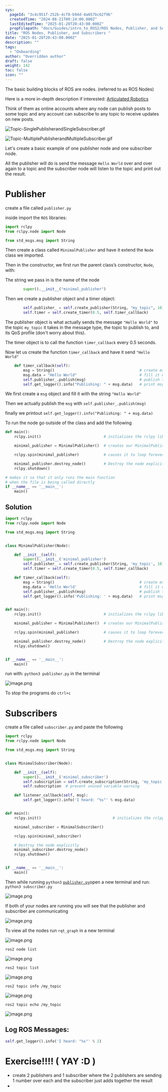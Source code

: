 ```yaml
---
sys:
  pageId: "3c4c951f-252b-4cf8-b94d-4a657bc62f9b"
  createdTime: "2024-08-21T00:24:00.000Z"
  lastEditedTime: "2025-01-28T20:43:00.000Z"
  propFilepath: "docs/Guides/intro_to_ROS2/ROS Nodes, Publisher, and Subscribers .md"
title: "ROS Nodes, Publisher, and Subscribers "
date: "2025-01-28T20:43:00.000Z"
description: ""
tags:
  - "Onboarding"
author: "Overridden author"
draft: false
weight: 142
toc: false
icon: ""
---
```


The basic building blocks of ROS are nodes. (referred to as ROS Nodes)

Here is a more in-depth description if interested: [Articulated Robotics](https://articulatedrobotics.xyz/tutorials/ready-for-ros/ros-overview#2-nodes)

Think of them as online accounts where any node can publish posts to some topic and any account can subscribe to any topic to receive updates on new posts.

![Topic-SinglePublisherandSingleSubscriber.gif](https://docs.ros.org/en/humble/_images/Topic-SinglePublisherandSingleSubscriber.gif)

![Topic-MultiplePublisherandMultipleSubscriber.gif](https://docs.ros.org/en/humble/_images/Topic-MultiplePublisherandMultipleSubscriber.gif)

Let's create a basic example of one publisher node and one subscriber node.

All the publisher will do is send the message `Hello World` over and over again to a topic and the subscriber node will listen to the topic and print out the result.

# Publisher

create a file called `publisher.py` 

inside import the `ROS` libraries:

```python
import rclpy
from rclpy.node import Node

from std_msgs.msg import String
```

Then create a class called `MinimalPublisher` and have it extend the `Node` class we imported.

Then in the constructor, we first run the parent class’s constructor, `Node`, with:

The string we pass in is the name of the node

```python
        super().__init__("minimal_publisher")
```

Then we create a publisher object and a timer object:

```python
        self.publisher_ = self.create_publisher(String, "my_topic", 10)
        self.timer = self.create_timer(0.5, self.timer_callback)
```

The publisher object is what actually sends the message `"Hello World"` to the topic `my_topic` it takes in the message type, the topic to publish to, and its QoS profile (don't worry about this).

The timer object is to call the function `timer_callback` every 0.5 seconds.

Now let us create the function `timer_callback` and have it send `"Hello World"`

```python
    def timer_callback(self):
        msg = String()                                      # create msg object
        msg.data = "Hello World"                            # fill it with data
        self.publisher_.publish(msg)                        # publish the message
        self.get_logger().info("Publishing: " + msg.data)   # print msg
```

We first create a `msg` object and fill it with the string `"Hello World"`

Then we actually publish the `msg` with `self.publisher_.publish(msg)`

finally we printout `self.get_logger().info("Publishing: " + msg.data)`

To run the node go outside of the class and add the following

```python
def main():
    rclpy.init()                            # initializes the rclpy library

    minimal_publisher = MinimalPublisher()  # creates our MinimalPublisher object

    rclpy.spin(minimal_publisher)           # causes it to loop forever

    minimal_publisher.destroy_node()        # Destroy the node explicitly
    rclpy.shutdown()

# makes it so that it only runs the main function
# when the file is being called directly
if __name__ == '__main__': 
    main()
```

## Solution

```python
import rclpy
from rclpy.node import Node

from std_msgs.msg import String


class MinimalPublisher(Node):

    def __init__(self):
        super().__init__('minimal_publisher')
        self.publisher_ = self.create_publisher(String, 'my_topic', 10)
        self.timer = self.create_timer(0.5, self.timer_callback)

    def timer_callback(self):
        msg = String()                                      # create msg object
        msg.data = 'Hello World'                            # fill it with data
        self.publisher_.publish(msg)                        # publish the message
        self.get_logger().info('Publishing: ' + msg.data)   # print msg


def main():
    rclpy.init()                            # initializes the rclpy library

    minimal_publisher = MinimalPublisher()  # creates our MinimalPublisher object

    rclpy.spin(minimal_publisher)           # causes it to loop forever

    minimal_publisher.destroy_node()        # Destroy the node explicitly
    rclpy.shutdown()


if __name__ == '__main__':
    main()
```

run with: `python3 publisher.py` in the terminal

![image.png](https://prod-files-secure.s3.us-west-2.amazonaws.com/d518164a-d88e-44d1-a4ee-3adb3bd8bce0/9214accb-ad5b-44f1-a31c-b3167c59138b/image.png?X-Amz-Algorithm=AWS4-HMAC-SHA256&X-Amz-Content-Sha256=UNSIGNED-PAYLOAD&X-Amz-Credential=ASIAZI2LB466ZAK54JYA%2F20250206%2Fus-west-2%2Fs3%2Faws4_request&X-Amz-Date=20250206T160744Z&X-Amz-Expires=3600&X-Amz-Security-Token=IQoJb3JpZ2luX2VjEEcaCXVzLXdlc3QtMiJGMEQCIC1CVmPgrpxXScgomIJWfOoaDmNiMRTAnSzKdBIM8rwaAiBo5pFJkSvwlUN6xoe3jfdqkdjKxDSMTT6DuFRl7fKioSr%2FAwhgEAAaDDYzNzQyMzE4MzgwNSIMX878A4KJ9DwjD1VMKtwDLjLBTGSLfw9UWsVwcplVW5J%2FZzoCmf%2FeN3DwW3jR9pJVYg%2FUxPp2prgnPrwbCzAgxpeHYpa%2BQxwHfuj66pNWidgDBR81EtetqG0ydgex8V9OuaIGcVi97a%2FyyXdC0duXn3QeIfCfFuatGVj%2FHvWiNEBR7yYpP7TfXrBQ6SCVNwlaah9r5s7BpQB0EOgxIABBlpHGN7BK795BRtpe0I0tt9cUbnjh1Utq6R%2BV4nU5TG%2B%2B8Vnyd05OukhUjHZcMu82VJjLV6vYo2YQClzJ%2FyCnBLbJBE7dj%2FAB5HmCYQJ92Tl6oznOorNFuN0s8pQLce94RIHJwfEh9SdEcidStqGU%2FkdNzo3D3Swtxfim2rNKLmA8gu3jF%2B8yhvMADMR2bvnec658w9Ku%2Fw3TNBhlROW9skgJsig1whKXMl%2F78gjzOhCevaVVX557EvKI8LiHgxz%2BfiU57lmaUFTuoFrQuSvirmLJG0%2F%2B86UA5%2FBV%2BL53Qg6cXcTaPuen2vAXUyVAXR4dCEqqtqBsqsKFSKO4%2Fh35Q6rv9nYYbYP148c2EFpNRuULwAccTDsTuL9NR9THCbfYhpH3s61WOe3qlen3XlFYDJQlylcb8wewfd7YUR6RzTAaqC%2FEmaiEzeVIc%2BIwsJ2TvQY6pgFM8ueOSXbceJAORusUo1xRXsKprK5dbU%2BO3TV5R0d9QWTAfEovmJnrFAtkN809%2F%2Bq1nj5mdYbmNkHZm4GjgcYdcQ%2Fxf8CAXtNkYfMg9JE28sXRhm01u2cdn9tgfMRk0PW320ZVVyKWr%2Fm5lbwUiLCzVORw3jJP%2Fq%2F8QKQvYtq254JXiylntvcFqHTKDmde0xwIhKZVJodPfh3xhVeaywlYBMvHm4Ob&X-Amz-Signature=ee14f2d18c0498ed0991db756cc21b5f0cf75d040216e76922503f92a2df2c96&X-Amz-SignedHeaders=host&x-id=GetObject)

To stop the programs do `ctrl+c`

# Subscribers

create a file called `subscriber.py` and paste the following

```python
import rclpy
from rclpy.node import Node

from std_msgs.msg import String


class MinimalSubscriber(Node):

    def __init__(self):
        super().__init__('minimal_subscriber')
        self.subscription = self.create_subscription(String, 'my_topic', self.listener_callback, 10)
        self.subscription  # prevent unused variable warning

    def listener_callback(self, msg):
        self.get_logger().info('I heard: "%s"' % msg.data)


def main():
    rclpy.init()                                # initializes the rclpy library

    minimal_subscriber = MinimalSubscriber()

    rclpy.spin(minimal_subscriber)

    # Destroy the node explicitly
    minimal_subscriber.destroy_node()
    rclpy.shutdown()


if __name__ == '__main__':
    main()
```

Then while running `python3` [`publisher.py`](http://publisher.py/)open a new terminal and run: `python3 subscriber.py` 

![image.png](https://prod-files-secure.s3.us-west-2.amazonaws.com/d518164a-d88e-44d1-a4ee-3adb3bd8bce0/611fccf2-c738-4dbd-94e9-98f209092866/image.png?X-Amz-Algorithm=AWS4-HMAC-SHA256&X-Amz-Content-Sha256=UNSIGNED-PAYLOAD&X-Amz-Credential=ASIAZI2LB466ZAK54JYA%2F20250206%2Fus-west-2%2Fs3%2Faws4_request&X-Amz-Date=20250206T160744Z&X-Amz-Expires=3600&X-Amz-Security-Token=IQoJb3JpZ2luX2VjEEcaCXVzLXdlc3QtMiJGMEQCIC1CVmPgrpxXScgomIJWfOoaDmNiMRTAnSzKdBIM8rwaAiBo5pFJkSvwlUN6xoe3jfdqkdjKxDSMTT6DuFRl7fKioSr%2FAwhgEAAaDDYzNzQyMzE4MzgwNSIMX878A4KJ9DwjD1VMKtwDLjLBTGSLfw9UWsVwcplVW5J%2FZzoCmf%2FeN3DwW3jR9pJVYg%2FUxPp2prgnPrwbCzAgxpeHYpa%2BQxwHfuj66pNWidgDBR81EtetqG0ydgex8V9OuaIGcVi97a%2FyyXdC0duXn3QeIfCfFuatGVj%2FHvWiNEBR7yYpP7TfXrBQ6SCVNwlaah9r5s7BpQB0EOgxIABBlpHGN7BK795BRtpe0I0tt9cUbnjh1Utq6R%2BV4nU5TG%2B%2B8Vnyd05OukhUjHZcMu82VJjLV6vYo2YQClzJ%2FyCnBLbJBE7dj%2FAB5HmCYQJ92Tl6oznOorNFuN0s8pQLce94RIHJwfEh9SdEcidStqGU%2FkdNzo3D3Swtxfim2rNKLmA8gu3jF%2B8yhvMADMR2bvnec658w9Ku%2Fw3TNBhlROW9skgJsig1whKXMl%2F78gjzOhCevaVVX557EvKI8LiHgxz%2BfiU57lmaUFTuoFrQuSvirmLJG0%2F%2B86UA5%2FBV%2BL53Qg6cXcTaPuen2vAXUyVAXR4dCEqqtqBsqsKFSKO4%2Fh35Q6rv9nYYbYP148c2EFpNRuULwAccTDsTuL9NR9THCbfYhpH3s61WOe3qlen3XlFYDJQlylcb8wewfd7YUR6RzTAaqC%2FEmaiEzeVIc%2BIwsJ2TvQY6pgFM8ueOSXbceJAORusUo1xRXsKprK5dbU%2BO3TV5R0d9QWTAfEovmJnrFAtkN809%2F%2Bq1nj5mdYbmNkHZm4GjgcYdcQ%2Fxf8CAXtNkYfMg9JE28sXRhm01u2cdn9tgfMRk0PW320ZVVyKWr%2Fm5lbwUiLCzVORw3jJP%2Fq%2F8QKQvYtq254JXiylntvcFqHTKDmde0xwIhKZVJodPfh3xhVeaywlYBMvHm4Ob&X-Amz-Signature=3c02ca15258807199fb38acf17f2acf55d892c615f30f7ebfca5beabfbb65c49&X-Amz-SignedHeaders=host&x-id=GetObject)

If both of your nodes are running you will see that the publisher and subscriber are communicating

![image.png](https://prod-files-secure.s3.us-west-2.amazonaws.com/d518164a-d88e-44d1-a4ee-3adb3bd8bce0/eea428b5-1cf0-43bb-a30b-81cbaf6c5c78/image.png?X-Amz-Algorithm=AWS4-HMAC-SHA256&X-Amz-Content-Sha256=UNSIGNED-PAYLOAD&X-Amz-Credential=ASIAZI2LB466ZAK54JYA%2F20250206%2Fus-west-2%2Fs3%2Faws4_request&X-Amz-Date=20250206T160744Z&X-Amz-Expires=3600&X-Amz-Security-Token=IQoJb3JpZ2luX2VjEEcaCXVzLXdlc3QtMiJGMEQCIC1CVmPgrpxXScgomIJWfOoaDmNiMRTAnSzKdBIM8rwaAiBo5pFJkSvwlUN6xoe3jfdqkdjKxDSMTT6DuFRl7fKioSr%2FAwhgEAAaDDYzNzQyMzE4MzgwNSIMX878A4KJ9DwjD1VMKtwDLjLBTGSLfw9UWsVwcplVW5J%2FZzoCmf%2FeN3DwW3jR9pJVYg%2FUxPp2prgnPrwbCzAgxpeHYpa%2BQxwHfuj66pNWidgDBR81EtetqG0ydgex8V9OuaIGcVi97a%2FyyXdC0duXn3QeIfCfFuatGVj%2FHvWiNEBR7yYpP7TfXrBQ6SCVNwlaah9r5s7BpQB0EOgxIABBlpHGN7BK795BRtpe0I0tt9cUbnjh1Utq6R%2BV4nU5TG%2B%2B8Vnyd05OukhUjHZcMu82VJjLV6vYo2YQClzJ%2FyCnBLbJBE7dj%2FAB5HmCYQJ92Tl6oznOorNFuN0s8pQLce94RIHJwfEh9SdEcidStqGU%2FkdNzo3D3Swtxfim2rNKLmA8gu3jF%2B8yhvMADMR2bvnec658w9Ku%2Fw3TNBhlROW9skgJsig1whKXMl%2F78gjzOhCevaVVX557EvKI8LiHgxz%2BfiU57lmaUFTuoFrQuSvirmLJG0%2F%2B86UA5%2FBV%2BL53Qg6cXcTaPuen2vAXUyVAXR4dCEqqtqBsqsKFSKO4%2Fh35Q6rv9nYYbYP148c2EFpNRuULwAccTDsTuL9NR9THCbfYhpH3s61WOe3qlen3XlFYDJQlylcb8wewfd7YUR6RzTAaqC%2FEmaiEzeVIc%2BIwsJ2TvQY6pgFM8ueOSXbceJAORusUo1xRXsKprK5dbU%2BO3TV5R0d9QWTAfEovmJnrFAtkN809%2F%2Bq1nj5mdYbmNkHZm4GjgcYdcQ%2Fxf8CAXtNkYfMg9JE28sXRhm01u2cdn9tgfMRk0PW320ZVVyKWr%2Fm5lbwUiLCzVORw3jJP%2Fq%2F8QKQvYtq254JXiylntvcFqHTKDmde0xwIhKZVJodPfh3xhVeaywlYBMvHm4Ob&X-Amz-Signature=c56f1da0f9826db3ae7306dc63afb1bacc90de56ce58bbcb6bce4f7d666d5cbc&X-Amz-SignedHeaders=host&x-id=GetObject)

To view all the nodes run `rqt_graph` in a new terminal

![image.png](https://prod-files-secure.s3.us-west-2.amazonaws.com/d518164a-d88e-44d1-a4ee-3adb3bd8bce0/1d98e964-4318-4d62-b5c4-8c8f78368598/image.png?X-Amz-Algorithm=AWS4-HMAC-SHA256&X-Amz-Content-Sha256=UNSIGNED-PAYLOAD&X-Amz-Credential=ASIAZI2LB466ZAK54JYA%2F20250206%2Fus-west-2%2Fs3%2Faws4_request&X-Amz-Date=20250206T160744Z&X-Amz-Expires=3600&X-Amz-Security-Token=IQoJb3JpZ2luX2VjEEcaCXVzLXdlc3QtMiJGMEQCIC1CVmPgrpxXScgomIJWfOoaDmNiMRTAnSzKdBIM8rwaAiBo5pFJkSvwlUN6xoe3jfdqkdjKxDSMTT6DuFRl7fKioSr%2FAwhgEAAaDDYzNzQyMzE4MzgwNSIMX878A4KJ9DwjD1VMKtwDLjLBTGSLfw9UWsVwcplVW5J%2FZzoCmf%2FeN3DwW3jR9pJVYg%2FUxPp2prgnPrwbCzAgxpeHYpa%2BQxwHfuj66pNWidgDBR81EtetqG0ydgex8V9OuaIGcVi97a%2FyyXdC0duXn3QeIfCfFuatGVj%2FHvWiNEBR7yYpP7TfXrBQ6SCVNwlaah9r5s7BpQB0EOgxIABBlpHGN7BK795BRtpe0I0tt9cUbnjh1Utq6R%2BV4nU5TG%2B%2B8Vnyd05OukhUjHZcMu82VJjLV6vYo2YQClzJ%2FyCnBLbJBE7dj%2FAB5HmCYQJ92Tl6oznOorNFuN0s8pQLce94RIHJwfEh9SdEcidStqGU%2FkdNzo3D3Swtxfim2rNKLmA8gu3jF%2B8yhvMADMR2bvnec658w9Ku%2Fw3TNBhlROW9skgJsig1whKXMl%2F78gjzOhCevaVVX557EvKI8LiHgxz%2BfiU57lmaUFTuoFrQuSvirmLJG0%2F%2B86UA5%2FBV%2BL53Qg6cXcTaPuen2vAXUyVAXR4dCEqqtqBsqsKFSKO4%2Fh35Q6rv9nYYbYP148c2EFpNRuULwAccTDsTuL9NR9THCbfYhpH3s61WOe3qlen3XlFYDJQlylcb8wewfd7YUR6RzTAaqC%2FEmaiEzeVIc%2BIwsJ2TvQY6pgFM8ueOSXbceJAORusUo1xRXsKprK5dbU%2BO3TV5R0d9QWTAfEovmJnrFAtkN809%2F%2Bq1nj5mdYbmNkHZm4GjgcYdcQ%2Fxf8CAXtNkYfMg9JE28sXRhm01u2cdn9tgfMRk0PW320ZVVyKWr%2Fm5lbwUiLCzVORw3jJP%2Fq%2F8QKQvYtq254JXiylntvcFqHTKDmde0xwIhKZVJodPfh3xhVeaywlYBMvHm4Ob&X-Amz-Signature=649753e35024ed2957f0efc4cf75c812fb80a07dcb09fc4a3a4dffb3ca431fa6&X-Amz-SignedHeaders=host&x-id=GetObject)

`ros2 node list`

![image.png](https://prod-files-secure.s3.us-west-2.amazonaws.com/d518164a-d88e-44d1-a4ee-3adb3bd8bce0/680ac8cf-e6d9-4164-9ece-5b9a6fccffee/image.png?X-Amz-Algorithm=AWS4-HMAC-SHA256&X-Amz-Content-Sha256=UNSIGNED-PAYLOAD&X-Amz-Credential=ASIAZI2LB466ZAK54JYA%2F20250206%2Fus-west-2%2Fs3%2Faws4_request&X-Amz-Date=20250206T160744Z&X-Amz-Expires=3600&X-Amz-Security-Token=IQoJb3JpZ2luX2VjEEcaCXVzLXdlc3QtMiJGMEQCIC1CVmPgrpxXScgomIJWfOoaDmNiMRTAnSzKdBIM8rwaAiBo5pFJkSvwlUN6xoe3jfdqkdjKxDSMTT6DuFRl7fKioSr%2FAwhgEAAaDDYzNzQyMzE4MzgwNSIMX878A4KJ9DwjD1VMKtwDLjLBTGSLfw9UWsVwcplVW5J%2FZzoCmf%2FeN3DwW3jR9pJVYg%2FUxPp2prgnPrwbCzAgxpeHYpa%2BQxwHfuj66pNWidgDBR81EtetqG0ydgex8V9OuaIGcVi97a%2FyyXdC0duXn3QeIfCfFuatGVj%2FHvWiNEBR7yYpP7TfXrBQ6SCVNwlaah9r5s7BpQB0EOgxIABBlpHGN7BK795BRtpe0I0tt9cUbnjh1Utq6R%2BV4nU5TG%2B%2B8Vnyd05OukhUjHZcMu82VJjLV6vYo2YQClzJ%2FyCnBLbJBE7dj%2FAB5HmCYQJ92Tl6oznOorNFuN0s8pQLce94RIHJwfEh9SdEcidStqGU%2FkdNzo3D3Swtxfim2rNKLmA8gu3jF%2B8yhvMADMR2bvnec658w9Ku%2Fw3TNBhlROW9skgJsig1whKXMl%2F78gjzOhCevaVVX557EvKI8LiHgxz%2BfiU57lmaUFTuoFrQuSvirmLJG0%2F%2B86UA5%2FBV%2BL53Qg6cXcTaPuen2vAXUyVAXR4dCEqqtqBsqsKFSKO4%2Fh35Q6rv9nYYbYP148c2EFpNRuULwAccTDsTuL9NR9THCbfYhpH3s61WOe3qlen3XlFYDJQlylcb8wewfd7YUR6RzTAaqC%2FEmaiEzeVIc%2BIwsJ2TvQY6pgFM8ueOSXbceJAORusUo1xRXsKprK5dbU%2BO3TV5R0d9QWTAfEovmJnrFAtkN809%2F%2Bq1nj5mdYbmNkHZm4GjgcYdcQ%2Fxf8CAXtNkYfMg9JE28sXRhm01u2cdn9tgfMRk0PW320ZVVyKWr%2Fm5lbwUiLCzVORw3jJP%2Fq%2F8QKQvYtq254JXiylntvcFqHTKDmde0xwIhKZVJodPfh3xhVeaywlYBMvHm4Ob&X-Amz-Signature=dfb7da87e004fb21f87d7837a5cfd697ddeb4569c88cbcd6044179c2c9cd4cd9&X-Amz-SignedHeaders=host&x-id=GetObject)

`ros2 topic list`

![image.png](https://prod-files-secure.s3.us-west-2.amazonaws.com/d518164a-d88e-44d1-a4ee-3adb3bd8bce0/eee2ebe1-27ef-4a4a-96fb-2ca54126fb29/image.png?X-Amz-Algorithm=AWS4-HMAC-SHA256&X-Amz-Content-Sha256=UNSIGNED-PAYLOAD&X-Amz-Credential=ASIAZI2LB466ZAK54JYA%2F20250206%2Fus-west-2%2Fs3%2Faws4_request&X-Amz-Date=20250206T160744Z&X-Amz-Expires=3600&X-Amz-Security-Token=IQoJb3JpZ2luX2VjEEcaCXVzLXdlc3QtMiJGMEQCIC1CVmPgrpxXScgomIJWfOoaDmNiMRTAnSzKdBIM8rwaAiBo5pFJkSvwlUN6xoe3jfdqkdjKxDSMTT6DuFRl7fKioSr%2FAwhgEAAaDDYzNzQyMzE4MzgwNSIMX878A4KJ9DwjD1VMKtwDLjLBTGSLfw9UWsVwcplVW5J%2FZzoCmf%2FeN3DwW3jR9pJVYg%2FUxPp2prgnPrwbCzAgxpeHYpa%2BQxwHfuj66pNWidgDBR81EtetqG0ydgex8V9OuaIGcVi97a%2FyyXdC0duXn3QeIfCfFuatGVj%2FHvWiNEBR7yYpP7TfXrBQ6SCVNwlaah9r5s7BpQB0EOgxIABBlpHGN7BK795BRtpe0I0tt9cUbnjh1Utq6R%2BV4nU5TG%2B%2B8Vnyd05OukhUjHZcMu82VJjLV6vYo2YQClzJ%2FyCnBLbJBE7dj%2FAB5HmCYQJ92Tl6oznOorNFuN0s8pQLce94RIHJwfEh9SdEcidStqGU%2FkdNzo3D3Swtxfim2rNKLmA8gu3jF%2B8yhvMADMR2bvnec658w9Ku%2Fw3TNBhlROW9skgJsig1whKXMl%2F78gjzOhCevaVVX557EvKI8LiHgxz%2BfiU57lmaUFTuoFrQuSvirmLJG0%2F%2B86UA5%2FBV%2BL53Qg6cXcTaPuen2vAXUyVAXR4dCEqqtqBsqsKFSKO4%2Fh35Q6rv9nYYbYP148c2EFpNRuULwAccTDsTuL9NR9THCbfYhpH3s61WOe3qlen3XlFYDJQlylcb8wewfd7YUR6RzTAaqC%2FEmaiEzeVIc%2BIwsJ2TvQY6pgFM8ueOSXbceJAORusUo1xRXsKprK5dbU%2BO3TV5R0d9QWTAfEovmJnrFAtkN809%2F%2Bq1nj5mdYbmNkHZm4GjgcYdcQ%2Fxf8CAXtNkYfMg9JE28sXRhm01u2cdn9tgfMRk0PW320ZVVyKWr%2Fm5lbwUiLCzVORw3jJP%2Fq%2F8QKQvYtq254JXiylntvcFqHTKDmde0xwIhKZVJodPfh3xhVeaywlYBMvHm4Ob&X-Amz-Signature=00b37f46e165dd70517375ee518bc5c30efe05e8ba8646a84c0ff3ba842d037c&X-Amz-SignedHeaders=host&x-id=GetObject)

`ros2 topic info /my_topic`

![image.png](https://prod-files-secure.s3.us-west-2.amazonaws.com/d518164a-d88e-44d1-a4ee-3adb3bd8bce0/6288ef12-cb9e-406f-b9eb-65feed3a9011/image.png?X-Amz-Algorithm=AWS4-HMAC-SHA256&X-Amz-Content-Sha256=UNSIGNED-PAYLOAD&X-Amz-Credential=ASIAZI2LB466ZAK54JYA%2F20250206%2Fus-west-2%2Fs3%2Faws4_request&X-Amz-Date=20250206T160744Z&X-Amz-Expires=3600&X-Amz-Security-Token=IQoJb3JpZ2luX2VjEEcaCXVzLXdlc3QtMiJGMEQCIC1CVmPgrpxXScgomIJWfOoaDmNiMRTAnSzKdBIM8rwaAiBo5pFJkSvwlUN6xoe3jfdqkdjKxDSMTT6DuFRl7fKioSr%2FAwhgEAAaDDYzNzQyMzE4MzgwNSIMX878A4KJ9DwjD1VMKtwDLjLBTGSLfw9UWsVwcplVW5J%2FZzoCmf%2FeN3DwW3jR9pJVYg%2FUxPp2prgnPrwbCzAgxpeHYpa%2BQxwHfuj66pNWidgDBR81EtetqG0ydgex8V9OuaIGcVi97a%2FyyXdC0duXn3QeIfCfFuatGVj%2FHvWiNEBR7yYpP7TfXrBQ6SCVNwlaah9r5s7BpQB0EOgxIABBlpHGN7BK795BRtpe0I0tt9cUbnjh1Utq6R%2BV4nU5TG%2B%2B8Vnyd05OukhUjHZcMu82VJjLV6vYo2YQClzJ%2FyCnBLbJBE7dj%2FAB5HmCYQJ92Tl6oznOorNFuN0s8pQLce94RIHJwfEh9SdEcidStqGU%2FkdNzo3D3Swtxfim2rNKLmA8gu3jF%2B8yhvMADMR2bvnec658w9Ku%2Fw3TNBhlROW9skgJsig1whKXMl%2F78gjzOhCevaVVX557EvKI8LiHgxz%2BfiU57lmaUFTuoFrQuSvirmLJG0%2F%2B86UA5%2FBV%2BL53Qg6cXcTaPuen2vAXUyVAXR4dCEqqtqBsqsKFSKO4%2Fh35Q6rv9nYYbYP148c2EFpNRuULwAccTDsTuL9NR9THCbfYhpH3s61WOe3qlen3XlFYDJQlylcb8wewfd7YUR6RzTAaqC%2FEmaiEzeVIc%2BIwsJ2TvQY6pgFM8ueOSXbceJAORusUo1xRXsKprK5dbU%2BO3TV5R0d9QWTAfEovmJnrFAtkN809%2F%2Bq1nj5mdYbmNkHZm4GjgcYdcQ%2Fxf8CAXtNkYfMg9JE28sXRhm01u2cdn9tgfMRk0PW320ZVVyKWr%2Fm5lbwUiLCzVORw3jJP%2Fq%2F8QKQvYtq254JXiylntvcFqHTKDmde0xwIhKZVJodPfh3xhVeaywlYBMvHm4Ob&X-Amz-Signature=25bacd2d0352583d4da7f41aa44bfb8d261813f6373434228b15013c481ac237&X-Amz-SignedHeaders=host&x-id=GetObject)

`ros2 topic echo /my_topic`

![image.png](https://prod-files-secure.s3.us-west-2.amazonaws.com/d518164a-d88e-44d1-a4ee-3adb3bd8bce0/0a6fcb4d-422d-4a6c-a803-749ef4adf2c6/image.png?X-Amz-Algorithm=AWS4-HMAC-SHA256&X-Amz-Content-Sha256=UNSIGNED-PAYLOAD&X-Amz-Credential=ASIAZI2LB466ZAK54JYA%2F20250206%2Fus-west-2%2Fs3%2Faws4_request&X-Amz-Date=20250206T160744Z&X-Amz-Expires=3600&X-Amz-Security-Token=IQoJb3JpZ2luX2VjEEcaCXVzLXdlc3QtMiJGMEQCIC1CVmPgrpxXScgomIJWfOoaDmNiMRTAnSzKdBIM8rwaAiBo5pFJkSvwlUN6xoe3jfdqkdjKxDSMTT6DuFRl7fKioSr%2FAwhgEAAaDDYzNzQyMzE4MzgwNSIMX878A4KJ9DwjD1VMKtwDLjLBTGSLfw9UWsVwcplVW5J%2FZzoCmf%2FeN3DwW3jR9pJVYg%2FUxPp2prgnPrwbCzAgxpeHYpa%2BQxwHfuj66pNWidgDBR81EtetqG0ydgex8V9OuaIGcVi97a%2FyyXdC0duXn3QeIfCfFuatGVj%2FHvWiNEBR7yYpP7TfXrBQ6SCVNwlaah9r5s7BpQB0EOgxIABBlpHGN7BK795BRtpe0I0tt9cUbnjh1Utq6R%2BV4nU5TG%2B%2B8Vnyd05OukhUjHZcMu82VJjLV6vYo2YQClzJ%2FyCnBLbJBE7dj%2FAB5HmCYQJ92Tl6oznOorNFuN0s8pQLce94RIHJwfEh9SdEcidStqGU%2FkdNzo3D3Swtxfim2rNKLmA8gu3jF%2B8yhvMADMR2bvnec658w9Ku%2Fw3TNBhlROW9skgJsig1whKXMl%2F78gjzOhCevaVVX557EvKI8LiHgxz%2BfiU57lmaUFTuoFrQuSvirmLJG0%2F%2B86UA5%2FBV%2BL53Qg6cXcTaPuen2vAXUyVAXR4dCEqqtqBsqsKFSKO4%2Fh35Q6rv9nYYbYP148c2EFpNRuULwAccTDsTuL9NR9THCbfYhpH3s61WOe3qlen3XlFYDJQlylcb8wewfd7YUR6RzTAaqC%2FEmaiEzeVIc%2BIwsJ2TvQY6pgFM8ueOSXbceJAORusUo1xRXsKprK5dbU%2BO3TV5R0d9QWTAfEovmJnrFAtkN809%2F%2Bq1nj5mdYbmNkHZm4GjgcYdcQ%2Fxf8CAXtNkYfMg9JE28sXRhm01u2cdn9tgfMRk0PW320ZVVyKWr%2Fm5lbwUiLCzVORw3jJP%2Fq%2F8QKQvYtq254JXiylntvcFqHTKDmde0xwIhKZVJodPfh3xhVeaywlYBMvHm4Ob&X-Amz-Signature=8db224f5e7a502d6cfe49b99fb0e7e6eb3cf6b3ba1a960a10e35fc6a8aa85d72&X-Amz-SignedHeaders=host&x-id=GetObject)

## Log ROS Messages:

```python
self.get_logger().info('I heard: "%s"' % 2)
```

# Exercise!!!! ( YAY :D )

- create 2 publishers and 1 subscriber where the 2 publishers are sending 1 number over each and the subscriber just adds together the result
- 
